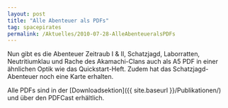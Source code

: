 ```yaml
---
layout: post
title: "Alle Abenteuer als PDFs"
tag: spacepirates
permalink: /Aktuelles/2010-07-28-AlleAbenteueralsPDFs
---
```


Nun gibt es die Abenteuer Zeitraub I &amp; II, Schatzjagd, Laborratten, Neutritiumklau und Rache des Akamachi-Clans auch als A5 PDF in einer ähnlichen Optik wie das Quickstart-Heft. Zudem hat das Schatzjagd-Abenteuer noch eine Karte erhalten.

Alle PDFs sind in der [Downloadsektion]({{ site.baseurl }}/Publikationen/) und über den PDFCast erhältlich.

